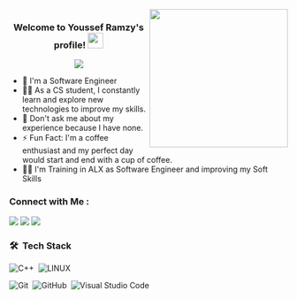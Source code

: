 
<img width="250" align="right" src="https://c.tenor.com/_DOBjnGspYAAAAAM/code-coding.gif">

<h3 align="center">
  Welcome to Youssef Ramzy's profile!
  <img src="https://media.giphy.com/media/hvRJCLFzcasrR4ia7z/giphy.gif" width="28">
</h3>

<!-- Typing SVG by DenverCoder1 - https://github.com/DenverCoder1/readme-typing-svg -->
<p align="center">
  <a href="https://github.com/DenverCoder1/readme-typing-svg"><img src="https://readme-typing-svg.herokuapp.com/?lines=صلي%20learning%20new%20things&font=Fira%20Code&center=true&width=440&height=45&color=f75c7e&vCenter=true&size=22"></a>
</p> 

- 🏢 I'm a Software Engineer
- 👨‍💻 As a CS student, I constantly learn and explore new technologies to improve my skills.
- 💬 Don't ask me about my experience because I have none.
- ⚡ Fun Fact: I'm a coffee enthusiast and my perfect day would start and end with a cup of coffee.
- 👨‍💻 I'm Training in ALX as Software Engineer and improving my Soft Skills 

### Connect with Me :

<a href="https://www.linkedin.com/in/youssef-ramzy-8b2511249/" target="_blank"><img src="https://img.shields.io/badge/-Youssef%20Ramzy-0077B5?style=for-the-badge&logo=Linkedin&logoColor=white"/></a>
<a href="https://www.facebook.com/profile.php?id=100090981573696" target="_blank"><img src="https://img.shields.io/badge/-Youssef%20Ramzy-0077B5?style=for-the-badge&logo=Facebook&logoColor=white"/></a>
<a href="https://wa.link/r5v4m2" target="_blank"><img src="https://img.shields.io/badge/-Youssef%20Ramzy-0077B5?style=for-the-badge&logo=whatsapp&logoColor=white"/></a>
### 🛠 &nbsp;Tech Stack
![C++](https://img.shields.io/badge/-C++-05122A?style=flat&logo=CPP&logoColor=563D7C)&nbsp;
![LINUX](https://img.shields.io/badge/-Linux-05122A?style=flat&logo=Linux)&nbsp;

![Git](https://img.shields.io/badge/-Git-05122A?style=flat&logo=git)&nbsp;
![GitHub](https://img.shields.io/badge/-GitHub-05122A?style=flat&logo=github)&nbsp;
![Visual Studio Code](https://img.shields.io/badge/-Visual%20Studio%20Code-05122A?style=flat&logo=visual-studio-code&logoColor=007ACC)&nbsp;
